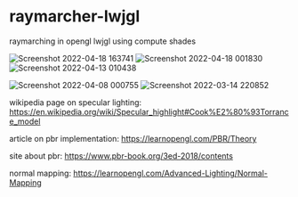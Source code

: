 # raymarcher-lwjgl
raymarching in opengl lwjgl using compute shades

![Screenshot 2022-04-18 163741](https://user-images.githubusercontent.com/69918769/163827372-bef4065d-c139-4596-9f47-0d74721b49a6.png)
![Screenshot 2022-04-18 001830](https://user-images.githubusercontent.com/69918769/163734341-2113faa6-6d1b-42bb-ab23-c93fd3a4275c.png)
![Screenshot 2022-04-13 010438](https://user-images.githubusercontent.com/69918769/163734366-23c39be0-0bea-4ef8-bd6f-208e6f532c8f.png)

![Screenshot 2022-04-08 000755](https://user-images.githubusercontent.com/69918769/162328673-518ee199-a703-48d5-b6dd-e48af1d0a1fa.png)
![Screenshot 2022-03-14 220852](https://user-images.githubusercontent.com/69918769/158261866-09fe3269-94aa-4188-b0c8-d26f5017e839.png)


wikipedia page on specular lighting: https://en.wikipedia.org/wiki/Specular_highlight#Cook%E2%80%93Torrance_model

article on pbr implementation: https://learnopengl.com/PBR/Theory

site about pbr: https://www.pbr-book.org/3ed-2018/contents

normal mapping: https://learnopengl.com/Advanced-Lighting/Normal-Mapping

